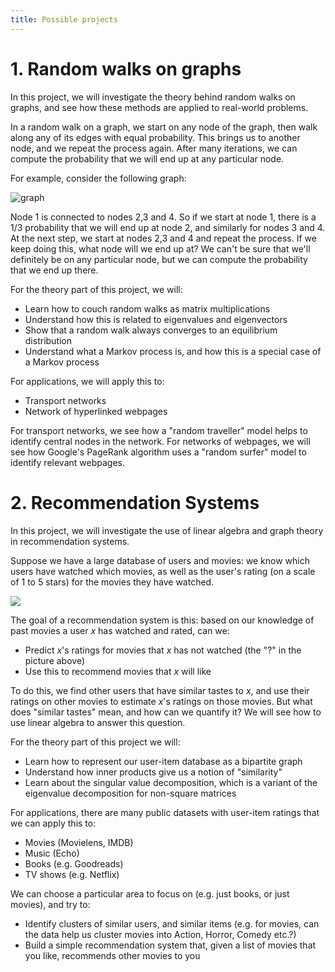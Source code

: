 ```yaml
---
title: Possible projects
---
```


# 1. Random walks on graphs

In this project, we will investigate the theory behind random walks on graphs, and see how these methods are applied to real-world problems.

In a random walk on a graph, we start on any node of the graph, then walk along any of its edges with equal probability. This brings us to another node, and we repeat the process again. After many iterations, we can compute the probability that we will end up at any particular node.

For example, consider the following graph:

![graph](https://ycpcs.github.io/cs360-spring2019/lectures/images/lecture15/adjmatexample.png)

Node 1 is connected to nodes 2,3 and 4. So if we start at node 1, there is a $1/3$ probability that we will end up at node 2, and similarly for nodes 3 and 4. At the next step, we start at nodes 2,3 and 4 and repeat the process. If we keep doing this, what node will we end up at? We can't be sure that we'll definitely be on any particular node, but we can compute the probability that we end up there.

For the theory part of this project, we will:
- Learn how to couch random walks as matrix multiplications
- Understand how this is related to eigenvalues and eigenvectors
- Show that a random walk always converges to an equilibrium distribution
- Understand what a Markov process is, and how this is a special case of a Markov process

For applications, we will apply this to:
- Transport networks
- Network of hyperlinked webpages

For transport networks, we see how a "random traveller" model helps to identify central nodes in the network. For networks of webpages, we will see how Google's PageRank algorithm uses a "random surfer" model to identify relevant webpages.

# 2. Recommendation Systems

In this project, we will investigate the use of linear algebra and graph theory in recommendation systems.

Suppose we have a large database of users and movies: we know which users have watched which movies, as well as the user's rating (on a scale of 1 to 5 stars) for the movies they have watched.

![](https://www.researchgate.net/profile/Tommaso_Di_Noia/publication/300646445/figure/fig2/AS:360201661239310@1462890176315/Example-of-user-item-ratings-matrix-in-a-movie-recommendation-scenario.png)

The goal of a recommendation system is this: based on our knowledge of past movies a user $x$ has watched and rated, can we:
- Predict $x$'s ratings for movies that $x$ has not watched (the "?" in the picture above)
- Use this to recommend movies that $x$ will like

To do this, we find other users that have similar tastes to $x$, and use their ratings on other movies to estimate $x$'s ratings on those movies. But what does "similar tastes" mean, and how can we quantify it? We will see how to use linear algebra to answer this question.

For the theory part of this project we will:
- Learn how to represent our user-item database as a bipartite graph
- Understand how inner products give us a notion of "similarity"
- Learn about the singular value decomposition, which is a variant of the eigenvalue decomposition for non-square matrices

For applications, there are many public datasets with user-item ratings that we can apply this to:
- Movies (Movielens, IMDB)
- Music (Echo)
- Books (e.g. Goodreads)
- TV shows (e.g. Netflix)

We can choose a particular area to focus on (e.g. just books, or just movies), and try to:
- Identify clusters of similar users, and similar items (e.g. for movies, can the data help us cluster movies into Action, Horror, Comedy etc.?)
- Build a simple recommendation system that, given a list of movies that you like, recommends other movies to you
